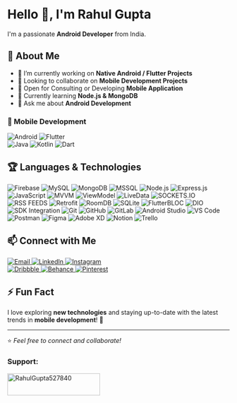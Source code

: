 # Hello 👋, I'm Rahul Gupta  

I'm a passionate **Android Developer** from India.  

## 🚀 About Me  
- 🔭 I’m currently working on **Native Android / Flutter Projects**  
- 👯 Looking to collaborate on **Mobile Development Projects**  
- 🤝 Open for Consulting or Developing **Mobile Application**  
- 🌱 Currently learning **Node.js & MongoDB**  
- 💬 Ask me about **Android Development**  


### 📱 Mobile Development  
<p align="left">
  <img src="https://img.shields.io/badge/Android-2a9a5c?style=for-the-badge&logo=android&logoColor=white" alt="Android" />
  <img src="https://img.shields.io/badge/Flutter-02569B?style=for-the-badge&logo=flutter&logoColor=white" alt="Flutter" />
  <br>
  <img src="https://img.shields.io/badge/Java-007396?style=for-the-badge&logo=java&logoColor=white" alt="Java" />
  <img src="https://img.shields.io/badge/Kotlin-0095D5?style=for-the-badge&logo=kotlin&logoColor=white" alt="Kotlin" />
  <img src="https://img.shields.io/badge/Dart-0175C2?style=for-the-badge&logo=dart&logoColor=white" alt="Dart" />
</p>

## 🏆 Languages & Technologies  
<p align="left">
  
  <img src="https://img.shields.io/badge/Firebase-FFCA28?style=for-the-badge&logo=firebase&logoColor=white" alt="Firebase" />
  <img src="https://img.shields.io/badge/MySQL-4479A1?style=for-the-badge&logo=mysql&logoColor=white" alt="MySQL" />
  <img src="https://img.shields.io/badge/MongoDB-47A248?style=for-the-badge&logo=mongodb&logoColor=white" alt="MongoDB" />
  <img src="https://img.shields.io/badge/MSSQL-c6d6e2?style=for-the-badge&logo=MSSQL&logoColor=white" alt="MSSQL" />
  <img src="https://img.shields.io/badge/Node.js-339933?style=for-the-badge&logo=node.js&logoColor=white" alt="Node.js" />
  <img src="https://img.shields.io/badge/Express.js-000000?style=for-the-badge&logo=express&logoColor=white" alt="Express.js" />
  <img src="https://img.shields.io/badge/JavaScript-F7DF1E?style=for-the-badge&logo=javascript&logoColor=black" alt="JavaScript" />
  <img src="https://img.shields.io/badge/MVVM-FF9800?style=for-the-badge&logo=MVVM&logoColor=white" alt="MVVM" />
  <img src="https://img.shields.io/badge/ViewModel-2196F3?style=for-the-badge&logo=ViewModel&logoColor=white" alt="ViewModel" />
  <img src="https://img.shields.io/badge/LiveData-4CAF50?style=for-the-badge&logo=LiveData&logoColor=white" alt="LiveData" />
  <img src="https://img.shields.io/badge/SOCKETS.IO-673AB7?style=for-the-badge&logo=SOCKETS.IO&logoColor=white" alt="SOCKETS.IO" />
  <img src="https://img.shields.io/badge/RSS FEEDS-F44336?style=for-the-badge&logo=RSSFEED&logoColor=white" alt="RSS FEEDS" />
  <img src="https://img.shields.io/badge/Retrofit-795548?style=for-the-badge&logo=Retrofit&logoColor=white" alt="Retrofit" />
  <img src="https://img.shields.io/badge/RoomDB-9C27B0?style=for-the-badge&logo=RoomDB&logoColor=white" alt="RoomDB" />
  <img src="https://img.shields.io/badge/SQLite-03A9F4?style=for-the-badge&logo=SQLite&logoColor=white" alt="SQLite" />
  <img src="https://img.shields.io/badge/FlutterBLOC-009688?style=for-the-badge&logo=FlutterBLOC&logoColor=white" alt="FlutterBLOC" />
  <img src="https://img.shields.io/badge/DIO-FF5722?style=for-the-badge&logo=DIO&logoColor=white" alt="DIO" />
  <img src="https://img.shields.io/badge/SDK Integration-607D8B?style=for-the-badge&logo=SDK&logoColor=white" alt="SDK Integration" />
  <img src="https://img.shields.io/badge/Git-F05032?style=for-the-badge&logo=git&logoColor=white" alt="Git" />
  <img src="https://img.shields.io/badge/GitHub-181717?style=for-the-badge&logo=github&logoColor=white" alt="GitHub" />
  <img src="https://img.shields.io/badge/GitLab-FC6D26?style=for-the-badge&logo=gitlab&logoColor=white" alt="GitLab" />
  <img src="https://img.shields.io/badge/Android Studio-3DDC84?style=for-the-badge&logo=android-studio&logoColor=white" alt="Android Studio" />
  <img src="https://img.shields.io/badge/VS Code-007ACC?style=for-the-badge&logo=visual-studio-code&logoColor=white" alt="VS Code" />
  <img src="https://img.shields.io/badge/Postman-FF6C37?style=for-the-badge&logo=postman&logoColor=white" alt="Postman" />
  <img src="https://img.shields.io/badge/Figma-F24E1E?style=for-the-badge&logo=figma&logoColor=white" alt="Figma" />
  <img src="https://img.shields.io/badge/Adobe XD-FF61F6?style=for-the-badge&logo=adobe-xd&logoColor=white" alt="Adobe XD" />
  <img src="https://img.shields.io/badge/Notion-000000?style=for-the-badge&logo=notion&logoColor=white" alt="Notion" />
  <img src="https://img.shields.io/badge/Trello-0052CC?style=for-the-badge&logo=trello&logoColor=white" alt="Trello" />

</p>

## 📫 Connect with Me  
<p align="left">
  <a href="mailto:heyrahul03@gmail.com">
    <img src="https://img.shields.io/badge/Email-D14836?style=for-the-badge&logo=gmail&logoColor=white" alt="Email" />
  </a>
  <a href="https://www.linkedin.com/in/mobiledevrahul/" target="_blank">
    <img src="https://img.shields.io/badge/LinkedIn-0077B5?style=for-the-badge&logo=linkedin&logoColor=white" alt="LinkedIn" />
  </a>
  <a href="https://www.instagram.com/mobiledevrahul/" target="_blank">
    <img src="https://img.shields.io/badge/Instagram-%23E4405F.svg?style=for-the-badge&logo=instagram&logoColor=white" alt="Instagram" />
  </a>
   <br>
  <a href="https://dribbble.com/mobiledevrahul" target="_blank">
    <img src="https://img.shields.io/badge/Dribbble-EA4C89?style=for-the-badge&logo=dribbble&logoColor=white" alt="Dribbble" />
  </a>
  <a href="https://www.behance.net/mobiledevrahul" target="_blank">
    <img src="https://img.shields.io/badge/Behance-1769ff?style=for-the-badge&logo=behance&logoColor=white" alt="Behance" />
  </a>
  <a href="https://in.pinterest.com/mobiledevrahul" target="_blank">
    <img src="https://img.shields.io/badge/Pinterest-%23E60023.svg?style=for-the-badge&logo=pinterest&logoColor=white" alt="Pinterest" />
  </a>
</p>  

## ⚡ Fun Fact  
I love exploring **new technologies** and staying up-to-date with the latest trends in **mobile development**! 🚀  

---
⭐️ *Feel free to connect and collaborate!*  

<h3 align="left">Support:</h3>
<p><a href="https://www.buymeacoffee.com/RahulGupta527840"> <img align="left" src="https://cdn.buymeacoffee.com/buttons/v2/default-yellow.png" height="50" width="210" alt="RahulGupta527840" /></a></p><br><br>
